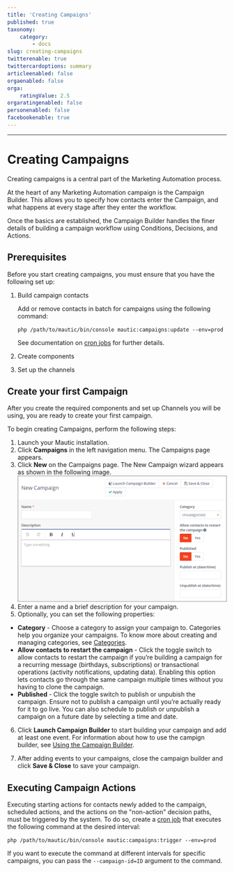 ```yaml
---
title: 'Creating Campaigns'
published: true
taxonomy:
    category:
        - docs
slug: creating-campaigns
twitterenable: true
twittercardoptions: summary
articleenabled: false
orgaenabled: false
orga:
    ratingValue: 2.5
orgaratingenabled: false
personenabled: false
facebookenable: true
---
```


---------------------

# Creating Campaigns

Creating campaigns is a central part of the Marketing Automation process. 

At the heart of any Marketing Automation campaign is the Campaign Builder. This allows you to specify how contacts enter the Campaign, and what happens at every stage after they enter the workflow. 

Once the basics are established, the Campaign Builder handles the finer details of building a campaign workflow using Conditions, Decisions, and Actions.

## Prerequisites

Before you start creating campaigns, you must ensure that you have the following set up:
<!-- What are the prerequisites of campaign creation? Need more information in this section-->
1. Build campaign contacts

    Add or remove contacts in batch for campaigns using the following command:

    ```
    php /path/to/mautic/bin/console mautic:campaigns:update --env=prod
    ```

    See documentation on [cron jobs][cron-jobs] for further details.


2. Create components
3. Set up the channels

## Create your first Campaign

After you create the required components and set up Channels you will be using, you are ready to create your first campaign. 

To begin creating Campaigns, perform the following steps:

1. Launch your Mautic installation.
2. Click **Campaigns** in the left navigation menu. The Campaigns page appears.
3. Click **New** on the Campaigns page. The New Campaign wizard appears  as shown in the following image.
![](new-campaign.gif)
4. Enter a name and a brief description for your campaign.
5. Optionally, you can set the following properties:
 - **Category** - Choose a category to assign your campaign to. Categories help you organize your campaigns. To know more about creating and managing categories, see [Categories][categories].
  - **Allow contacts to restart the campaign** - Click the toggle switch to allow contacts to restart the campaign if you’re building a campaign for a recurring message (birthdays, subscriptions) or transactional operations (activity notifications, updating data). Enabling this option lets contacts go through the same campaign multiple times without you having to clone the campaign.
   - **Published** - Click the toggle switch to publish or unpubish the campaign. Ensure not to publish a campaign until you’re actually ready for it to go live. You can also schedule to publish or unpublish a campaign on  a future date by selecting a time and date.
6. Click **Launch Campaign Builder** to start building your campaign and add at least one event. For information about how to use the campign builder, see [Using the Campaign Builder][using-campaign-builder].

7. After adding events to your campaigns, close the campaign builder and click **Save & Close** to save your campaign.
   

## Executing Campaign Actions

Executing starting actions for contacts newly added to the campaign, scheduled actions, and the actions on the "non-action" decision paths, must be triggered by the system. To do so, create a [cron job][cron-jobs] that executes the following command at the desired interval:

```
php /path/to/mautic/bin/console mautic:campaigns:trigger --env=prod
```

If you want to execute the command at different intervals for specific campaigns, you can pass the `--campaign-id=ID` argument to the command.

[cron-jobs]: </setup/cron-jobs>
[categories]: </categories>
[using-campaign-builder]: </using-campaign-builder>
